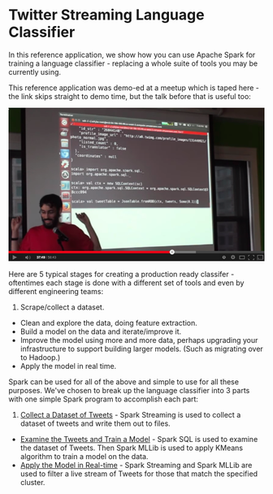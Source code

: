 # Twitter Streaming Language Classifier

In this reference application, we show how you can use Apache Spark for training a language classifier - replacing a whole suite of tools you may be currently using.

This reference application was demo-ed at a meetup which is taped here - the link skips straight to demo time, but the talk before that is useful too:

[![Aaron Davidson doing his magic](aaron-yaaay.png)](https://www.youtube.com/watch?v=FjhRkfAuU7I#t=2035)

Here are 5 typical stages for creating a production ready classifer - oftentimes each stage is done with a different set of tools and even by different engineering teams:

1. Scrape/collect a dataset.
* Clean and explore the data, doing feature extraction.
* Build a model on the data and iterate/improve it.
* Improve the model using more and more data, perhaps upgrading your infrastructure to support building larger models.  (Such as migrating over to Hadoop.)
* Apply the model in real time.

Spark can be used for all of the above and simple to use for all these purposes.  We've chosen to break up the language classifier into 3 parts with one simple Spark program to accomplish each part:

1. [Collect a Dataset of Tweets](collect.md) - Spark Streaming is used to collect a dataset of tweets and write them out to files.
* [Examine the Tweets and Train a Model](examine_and_train.md) - Spark SQL is used to examine the dataset of Tweets.  Then Spark MLLib is used to apply KMeans algorithm to train a model on the data.
* [Apply the Model in Real-time](predict.md) - Spark Streaming and Spark MLLib are used to filter a live stream of Tweets for those that match the specified cluster.
